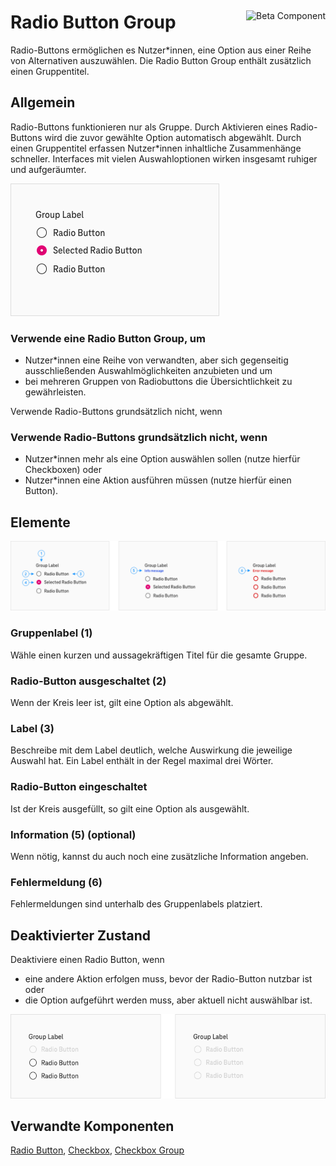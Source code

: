 <div style="display: inline-flex; align-items: center; justify-content: space-between; width: 100%;">
    <h1>Radio Button Group</h1>
    <img src="assets/tag-beta.svg" alt="Beta Component" />
</div>
Radio-Buttons ermöglichen es Nutzer*innen, eine Option aus einer Reihe von Alternativen auszuwählen. Die Radio Button Group enthält zusätzlich einen Gruppentitel.

## Allgemein

Radio-Buttons funktionieren nur als Gruppe. Durch Aktivieren eines Radio-Buttons wird die zuvor gewählte Option automatisch abgewählt. Durch einen Gruppentitel erfassen Nutzer\*innen inhaltliche Zusammenhänge schneller. Interfaces mit vielen Auswahloptionen wirken insgesamt ruhiger und aufgeräumter.

![Radio Button Group](./img/Radio_Button_Group.png)

### Verwende eine Radio Button Group, um

- Nutzer\*innen eine Reihe von verwandten, aber sich gegenseitig ausschließenden Auswahlmöglichkeiten anzubieten und um
- bei mehreren Gruppen von Radiobuttons die Übersichtlichkeit zu gewährleisten.

Verwende Radio-Buttons grundsätzlich nicht, wenn

### Verwende Radio-Buttons grundsätzlich nicht, wenn

- Nutzer\*innen mehr als eine Option auswählen sollen (nutze hierfür Checkboxen) oder
- Nutzer\*innen eine Aktion ausführen müssen (nutze hierfür einen Button).

## Elemente

![Elemente der Radio Button Group](./img/Radio_Button_Group_Elements.png)

### Gruppenlabel (1)

Wähle einen kurzen und aussagekräftigen Titel für die gesamte Gruppe.

### Radio-Button ausgeschaltet (2)

Wenn der Kreis leer ist, gilt eine Option als abgewählt.

### Label (3)

Beschreibe mit dem Label deutlich, welche Auswirkung die jeweilige Auswahl hat. Ein Label enthält in der Regel maximal drei Wörter.

### Radio-Button eingeschaltet

Ist der Kreis ausgefüllt, so gilt eine Option als ausgewählt.

### Information (5) (optional)

Wenn nötig, kannst du auch noch eine zusätzliche Information angeben.

### Fehlermeldung (6)

Fehlermeldungen sind unterhalb des Gruppenlabels platziert.

## Deaktivierter Zustand

Deaktiviere einen Radio Button, wenn

- eine andere Aktion erfolgen muss, bevor der Radio-Button nutzbar ist oder
- die Option aufgeführt werden muss, aber aktuell nicht auswählbar ist.

![Deaktivierte Radio Button Group](./img/Radio_Button_Group_Disabled.png)

## Verwandte Komponenten

[Radio Button](?path=/usage/components-radio-button), [Checkbox](?path=/usage/components-checkbox), [Checkbox Group](?path=/usage/components-checkbox-group)
